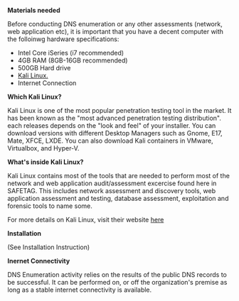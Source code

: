 **Materials needed**

Before conducting DNS enumeration or any other assessments (network, web application etc), it is important that you have a decent computer with the folloinwg hardware specifications:

- Intel Core iSeries (i7 recommended)
- 4GB RAM (8GB-16GB recommended)
- 500GB Hard drive
- [Kali Linux.](https://www.kali.org/downloads/)
- Internet Connection


**Which Kali Linux?**

Kali Linux is one of the most popular penetration testing tool in the market. It has been known as the "most advanced penetration testing distribution". each releases depends on the "look and feel" of your installer. You can download versions with different Desktop Managers such as Gnome, E17, Mate, XFCE, LXDE. You can also download Kali containers in VMware, Virtualbox, and Hyper-V.

**What's inside Kali Linux?**

Kali Linux contains most of the tools that are needed to perform most of the network and web application audit/assessment excercise found here in SAFETAG. This includes network assessment and discovery tools, web application assessment and testing, database assessment, exploitation and forensic tools to name some.

For more details on Kali Linux, visit their website [here](https://www.kali.org)

**Installation**

(See Installation Instruction)

**Inernet Connectivity**

DNS Enumeration activity relies on the results of the public DNS records to be successful. It can be performed on, or off the organization's premise as long as a stable internet connectivity is available.




         
